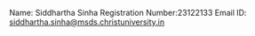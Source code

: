 Name: Siddhartha Sinha
Registration Number:23122133
Email ID: siddhartha.sinha@msds.christuniversity.in
